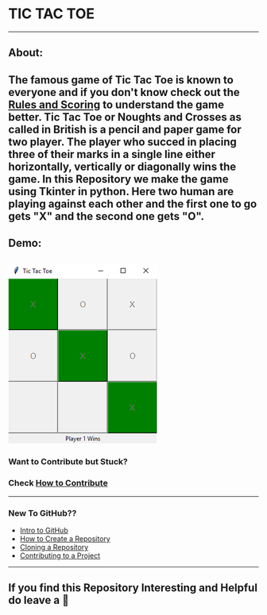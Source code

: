 # TIC TAC TOE 
--------------------------------------------------
## About:
The famous game of Tic Tac Toe is known to everyone and if you don't know check out the [Rules and Scoring](Rules.md) to understand the game better. Tic Tac Toe or Noughts and Crosses as called in British is a pencil and paper game for two player. The player who succed in placing three of their marks in a single line either horizontally, vertically or diagonally wins the game.
In this Repository we make the game using Tkinter in python. Here two human are playing against each other and the first one to go gets "X" and the second one gets "O".
--------------------------------------------------
## Demo:
![](Demo.png)
--------------------------------------------------
### Want to Contribute but Stuck?
### Check [How to Contribute](how_to_contribute.md)
--------------------------------------------------
### New To GitHub??
* [Intro to GitHub](https://youtu.be/wTTek8P2VB4)
* [How to Create a Repository](https://youtu.be/o6T5F7-SOAo)
* [Cloning a Repository](https://youtu.be/oYselL5G280)
* [Contributing to a Project](https://youtu.be/4vq07q7g2xE)
--------------------------------------------------
## If you find this Repository Interesting and Helpful do leave a 🌟
